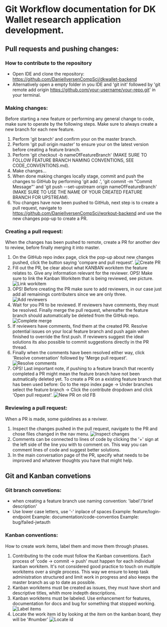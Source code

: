 # Git Workflow documentation for DK Wallet research application development.


## Pull requests and pushing changes:
### How to contribute to the repository
* Open IDE and clone the repository: https://github.com/DanielIversenCompSci/dkwallet-backend
* Alternatively open a empty folder in you IDE and 'git init' followed by 'git remote add origin https://github.com/your-username/your-repo.git' in your terminal.


### Making changes:
Before starting a new feature or performing any general change to code, make sure to operate by the following steps. Make sure to always create a new branch for each new feature.
<br>

1. Perform 'git branch' and confirm your on the master branch.
2. Perform 'git pull origin master' to ensure your on the latest version before creating a feature branch.
3. Perform 'git checkout -b nameOfFeatureBranch' (MAKE SURE TO FOLLOW FEATURE BRANCH NAMING CONVENTIONS, SEE CODE_CONVENTIONS.md).
4. Make changes...
5. When done making changes locally stage, commit and push the changes to GitHub by performing 'git add .', 'git commit -m "Commit Message"' and 'git push --set-upstream origin nameOfFeatureBranch' (MAKE SURE TO USE THE NAME OF YOUR CREATED FEATURE BRANCH FOR UPSTREAM).
6. You changes have now been pushed to GitHub, next step is to create a pull request, navigate to https://github.com/DanielIversenCompSci/workout-backend and use the new changes pop-up to create a PR.


### Creating a pull request:
When the changes has been pushed to remote, create a PR for another dev to review, before finally merging it into master.
<br>

1. On the GitHub repo index page, click the pop-up about new changes pushed, click the button saying 'compare and pull request'.
![Create PR](images/create-pr.png)
2. Fill out the PR, be clear about what KANBAN workitem the feature relates to. Give any information relevant for the reviewer. OPS! Make sure to link the Kanban Workitem that is being reviewed, see picture.
![Link workitem](images/id.png)
3. OPS! Before creating the PR make sure to add reviewers, in our case just add all remainings contributers since we are only three.
![Add reviewers](images/add-reviewers.png)
4. Wait for you PR to be reviewed. If reviewers have comments, they must be resolved. Finally merge the pull request, whereafter the feature branch should automatically be deleted from the GitHub repo.
![Complete merge](images/complete-merge.png)
5. If reviewers have comments, find them at the created PR. Resolve potential issues on your local feature branch and push again when finished to override the first push. If reviewers suggest the ideal solutions its also possible to commit suggestions directly in the PR thread.
6. Finally when the comments have been resolved either way, click 'Resolve conversation' followed by 'Merge pull request'.
![Resolve comments](images/resolve-comments.png)
7. OPS! Last important note, if pushing to a feature branch that recently completed a PR might mean the feature branch have not been autmatically deleted yet. To create a PR on a existing feature branch that has been used before: Go to the repo index page -> Under branches select the feature branch -> Click the contribute dropdown and click 'Open pull request'.
![New PR on old FB](images/pr-existing.png)


### Reviewing a pull request:
When a PR is made, some guidelines as a reviwer.
<br>

1. Inspect the changes pushed in the pull request, navigate to the PR and chose files changed in the nav menu.
![Inspect changes](images/inspect-changes.png)
2. Comments can be connected to lines of code by clicking the '+' sign at the left side of the line you with to comment on. This way you can comment lines of code and suggest better solutions.
3. In the main conversation page of the PR, specify what needs to be improved and whatever thoughts you have that might help.


## Git and Kanban convetions


### Git branch convetions:
* when creating a feature branch use naming convention: 'label'/'brief description'
* Use lower case letters, use '-' inplace of spaces
    Example: feature/login-endpoint
    Example: documentation/code-conventios
    Example: bug/failed-jwtauth


### Kanban conventions:
How to create work items, label them and move them through phases.
<br>

1. Contributing to the code must follow the Kanban conventions. Each process of 'code -> commit -> push' must happen for each individual kanban workitem. It's not considered good practice to touch on multiple workitems over a single process. This way we ensure to keep task administration structured and limit work in progress and also keeps the master branch as up to date as possible.
2. Kanban workitems must be created as issues, they must have short and descriptive titles, whith more indepth descriptions.
3. Kanban workitems must be labeled. Use enhancement for features, documentation for docs and bug for something that stopped working.
![Label items](images/link-item.png)
4. Locate the work item id by looking at the item on the kanban board, they will be '#number'
![Locate id](images/locate-id.png)